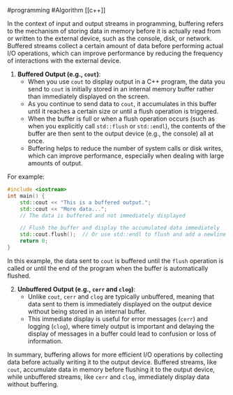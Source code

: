 #programming #Algorithm 
[[c++]]

In the context of input and output streams in programming, buffering refers to the mechanism of storing data in memory before it is actually read from or written to the external device, such as the console, disk, or network. Buffered streams collect a certain amount of data before performing actual I/O operations, which can improve performance by reducing the frequency of interactions with the external device.
1. **Buffered Output (e.g., `cout`)**:
    - When you use `cout` to display output in a C++ program, the data you send to `cout` is initially stored in an internal memory buffer rather than immediately displayed on the screen.
    - As you continue to send data to `cout`, it accumulates in this buffer until it reaches a certain size or until a flush operation is triggered.
    - When the buffer is full or when a flush operation occurs (such as when you explicitly call `std::flush` or `std::endl`), the contents of the buffer are then sent to the output device (e.g., the console) all at once.
    - Buffering helps to reduce the number of system calls or disk writes, which can improve performance, especially when dealing with large amounts of output.

For example:

```cpp
#include <iostream>
int main() {
    std::cout << "This is a buffered output.";
    std::cout << "More data...";
    // The data is buffered and not immediately displayed

    // Flush the buffer and display the accumulated data immediately
    std::cout.flush();  // Or use std::endl to flush and add a newline
    return 0;
}

```

In this example, the data sent to `cout` is buffered until the `flush` operation is called or until the end of the program when the buffer is automatically flushed.

2. **Unbuffered Output (e.g., `cerr` and `clog`)**:
    - Unlike `cout`, `cerr` and `clog` are typically unbuffered, meaning that data sent to them is immediately displayed on the output device without being stored in an internal buffer.
    - This immediate display is useful for error messages (`cerr`) and logging (`clog`), where timely output is important and delaying the display of messages in a buffer could lead to confusion or loss of information.

In summary, buffering allows for more efficient I/O operations by collecting data before actually writing it to the output device. Buffered streams, like `cout`, accumulate data in memory before flushing it to the output device, while unbuffered streams, like `cerr` and `clog`, immediately display data without buffering.